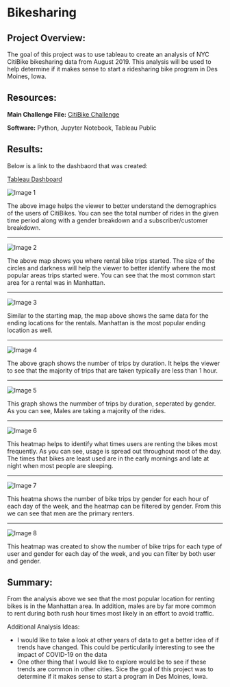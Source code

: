 # Bikesharing

## Project Overview:

The goal of this project was to use tableau to create an analysis of NYC CitiBike bikesharing data from August 2019. This analysis will be used to help determine if it makes sense to start a ridesharing bike program in Des Moines, Iowa.

## Resources:

**Main Challenge File:** [CitiBike Challenge](https://github.com/matthubb17/bikesharing/blob/main/NYC_CitiBike_Challenge.ipynb)

**Software:** Python, Jupyter Notebook, Tableau Public

## Results:

Below is a link to the dashbaord that was created:

[Tableau Dashboard](https://public.tableau.com/shared/7JF8XTRHM?:display_count=n&:origin=viz_share_link)

![Image 1](https://github.com/matthubb17/bikesharing/blob/main/Images/Customer%20Demographics.png)

The above image helps the viewer to better understand the demographics of the users of CitiBikes. You can see the total number of rides in the given time period along with a gender breakdown and a subscriber/customer breakdown.
***

![Image 2](https://github.com/matthubb17/bikesharing/blob/main/Images/Starting%20Locations%20of%20Rides.png)

The above map shows you where rental bike trips started. The size of the circles and darkness will help the viewer to better identify where the most popular areas trips started were. You can see that the most common start area for a rental was in Manhattan.
***

![Image 3](https://github.com/matthubb17/bikesharing/blob/main/Images/Ending%20Locations%20of%20Rides.png)

Similar to the starting map, the map above shows the same data for the ending locations for the rentals. Manhattan is the most popular ending location as well.
***

![Image 4](https://github.com/matthubb17/bikesharing/blob/main/Images/Checkout%20Times%20for%20Users.png)

The above graph shows the number of trips by duration. It helps the viewer to see that the majority of trips that are taken typically are less than 1 hour.
***

![Image 5](https://github.com/matthubb17/bikesharing/blob/main/Images/Checkout%20Times%20by%20Gender.png)

This graph shows the nummber of trips by duration, seperated by gender. As you can see, Males are taking a majority of the rides.
***

![Image 6](https://github.com/matthubb17/bikesharing/blob/main/Images/Trips%20by%20Weekday%20per%20Hour.png)

This heatmap helps to identify what times users are renting the bikes most frequently. As you can see, usage is spread out throughout most of the day. The times that bikes are least used are in the early mornings and late at night when most people are sleeping.
***

![Image 7](https://github.com/matthubb17/bikesharing/blob/main/Images/Trips%20by%20Gender%20(Weekday%20per%20Hour).png)

This heatma shows the number of bike trips by gender for each hour of each day of the week, and the heatmap can be filtered by gender. From this we can see that men are the primary renters.
***

![Image 8](https://github.com/matthubb17/bikesharing/blob/main/Images/User%20Trips%20by%20Gender%20by%20Weekday.png)

This heatmap was created to show the number of bike trips for each type of user and gender for each day of the week, and you can filter by both user and gender.


## Summary:

From the analysis above we see that the most popular location for renting bikes is in the Manhattan area. In addition, males are by far more common to rent during both rush hour times most likely in an effort to avoid traffic.

Additional Analysis Ideas:

  - I would like to take a look at other years of data to get a better idea of if trends have changed. This could be perticularily interesting to see the impact of COVID-19 on the data
  - One other thing that I would like to explore would be to see if these trends are common in other cities. Sice the goal of this project was to determine if it makes sense to start a program in Des Moines, Iowa.
